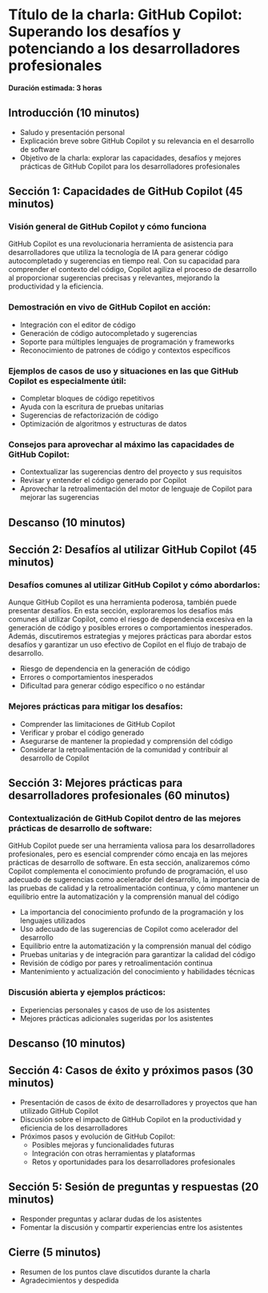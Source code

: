 # Título de la charla: GitHub Copilot: Superando los desafíos y potenciando a los desarrolladores profesionales

**Duración estimada: 3 horas**

## Introducción (10 minutos)

- Saludo y presentación personal
- Explicación breve sobre GitHub Copilot y su relevancia en el desarrollo de software
- Objetivo de la charla: explorar las capacidades, desafíos y mejores prácticas de GitHub Copilot para los desarrolladores profesionales

## Sección 1: Capacidades de GitHub Copilot (45 minutos)

### Visión general de GitHub Copilot y cómo funciona

GitHub Copilot es una revolucionaria herramienta de asistencia para desarrolladores que utiliza la tecnología de IA para generar código autocompletado y sugerencias en tiempo real. Con su capacidad para comprender el contexto del código, Copilot agiliza el proceso de desarrollo al proporcionar sugerencias precisas y relevantes, mejorando la productividad y la eficiencia.

### Demostración en vivo de GitHub Copilot en acción:

- Integración con el editor de código
- Generación de código autocompletado y sugerencias
- Soporte para múltiples lenguajes de programación y frameworks
- Reconocimiento de patrones de código y contextos específicos

### Ejemplos de casos de uso y situaciones en las que GitHub Copilot es especialmente útil:

- Completar bloques de código repetitivos
- Ayuda con la escritura de pruebas unitarias
- Sugerencias de refactorización de código
- Optimización de algoritmos y estructuras de datos

### Consejos para aprovechar al máximo las capacidades de GitHub Copilot:

- Contextualizar las sugerencias dentro del proyecto y sus requisitos
- Revisar y entender el código generado por Copilot
- Aprovechar la retroalimentación del motor de lenguaje de Copilot para mejorar las sugerencias

## Descanso (10 minutos)

## Sección 2: Desafíos al utilizar GitHub Copilot (45 minutos)

### Desafíos comunes al utilizar GitHub Copilot y cómo abordarlos:

Aunque GitHub Copilot es una herramienta poderosa, también puede presentar desafíos. En esta sección, exploraremos los desafíos más comunes al utilizar Copilot, como el riesgo de dependencia excesiva en la generación de código y posibles errores o comportamientos inesperados. Además, discutiremos estrategias y mejores prácticas para abordar estos desafíos y garantizar un uso efectivo de Copilot en el flujo de trabajo de desarrollo.

- Riesgo de dependencia en la generación de código
- Errores o comportamientos inesperados
- Dificultad para generar código específico o no estándar

### Mejores prácticas para mitigar los desafíos:

- Comprender las limitaciones de GitHub Copilot
- Verificar y probar el código generado
- Asegurarse de mantener la propiedad y comprensión del código
- Considerar la retroalimentación de la comunidad y contribuir al desarrollo de Copilot

## Sección 3: Mejores prácticas para desarrolladores profesionales (60 minutos)

### Contextualización de GitHub Copilot dentro de las mejores prácticas de desarrollo de software:

GitHub Copilot puede ser una herramienta valiosa para los desarrolladores profesionales, pero es esencial comprender cómo encaja en las mejores prácticas de desarrollo de software. En esta sección, analizaremos cómo Copilot complementa el conocimiento profundo de programación, el uso adecuado de sugerencias como acelerador del desarrollo, la importancia de las pruebas de calidad y la retroalimentación continua, y cómo mantener un equilibrio entre la automatización y la comprensión manual del código

- La importancia del conocimiento profundo de la programación y los lenguajes utilizados
- Uso adecuado de las sugerencias de Copilot como acelerador del desarrollo
- Equilibrio entre la automatización y la comprensión manual del código
- Pruebas unitarias y de integración para garantizar la calidad del código
- Revisión de código por pares y retroalimentación continua
- Mantenimiento y actualización del conocimiento y habilidades técnicas

### Discusión abierta y ejemplos prácticos:

- Experiencias personales y casos de uso de los asistentes
- Mejores prácticas adicionales sugeridas por los asistentes

## Descanso (10 minutos)

## Sección 4: Casos de éxito y próximos pasos (30 minutos)

- Presentación de casos de éxito de desarrolladores y proyectos que han utilizado GitHub Copilot
- Discusión sobre el impacto de GitHub Copilot en la productividad y eficiencia de los desarrolladores
- Próximos pasos y evolución de GitHub Copilot:
  - Posibles mejoras y funcionalidades futuras
  - Integración con otras herramientas y plataformas
  - Retos y oportunidades para los desarrolladores profesionales

## Sección 5: Sesión de preguntas y respuestas (20 minutos)

- Responder preguntas y aclarar dudas de los asistentes
- Fomentar la discusión y compartir experiencias entre los asistentes

## Cierre (5 minutos)

- Resumen de los puntos clave discutidos durante la charla
- Agradecimientos y despedida

